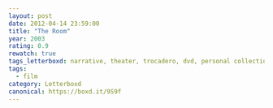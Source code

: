 ```yaml
---
layout: post 
date: 2012-04-14 23:59:00
title: "The Room"
year: 2003
rating: 0.9
rewatch: true
tags_letterboxd: narrative, theater, trocadero, dvd, personal collection, philadelphia, Leah
tags:
  - film
category: Letterboxd
canonical: https://boxd.it/9S9f
---
```

